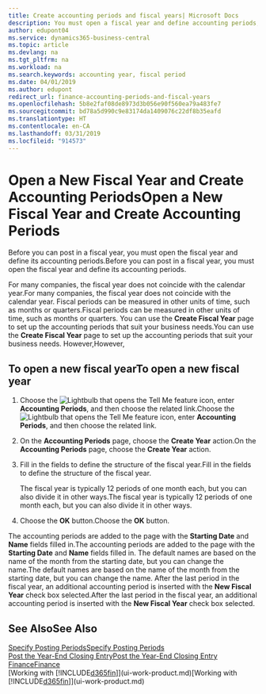 ```yaml
---
title: Create accounting periods and fiscal years| Microsoft Docs
description: You must open a fiscal year and define accounting periods, before you can post in a fiscal year.
author: edupont04
ms.service: dynamics365-business-central
ms.topic: article
ms.devlang: na
ms.tgt_pltfrm: na
ms.workload: na
ms.search.keywords: accounting year, fiscal period
ms.date: 04/01/2019
ms.author: edupont
redirect_url: finance-accounting-periods-and-fiscal-years
ms.openlocfilehash: 5b8e2faf08de8973d3b056e90f560ea79a483fe7
ms.sourcegitcommit: bd78a5d990c9e83174da1409076c22df8b35eafd
ms.translationtype: HT
ms.contentlocale: en-CA
ms.lasthandoff: 03/31/2019
ms.locfileid: "914573"
---
```

# <a name="open-a-new-fiscal-year-and-create-accounting-periods"></a><span data-ttu-id="8ee39-103">Open a New Fiscal Year and Create Accounting Periods</span><span class="sxs-lookup"><span data-stu-id="8ee39-103">Open a New Fiscal Year and Create Accounting Periods</span></span>
<span data-ttu-id="8ee39-104">Before you can post in a fiscal year, you must open the fiscal year and define its accounting periods.</span><span class="sxs-lookup"><span data-stu-id="8ee39-104">Before you can post in a fiscal year, you must open the fiscal year and define its accounting periods.</span></span>  

<span data-ttu-id="8ee39-105">For many companies, the fiscal year does not coincide with the calendar year.</span><span class="sxs-lookup"><span data-stu-id="8ee39-105">For many companies, the fiscal year does not coincide with the calendar year.</span></span> <span data-ttu-id="8ee39-106">Fiscal periods can be measured in other units of time, such as months or quarters.</span><span class="sxs-lookup"><span data-stu-id="8ee39-106">Fiscal periods can be measured in other units of time, such as months or quarters.</span></span> <span data-ttu-id="8ee39-107">You can use the **Create Fiscal Year** page to set up the accounting periods that suit your business needs.</span><span class="sxs-lookup"><span data-stu-id="8ee39-107">You can use the **Create Fiscal Year** page to set up the accounting periods that suit your business needs.</span></span> <span data-ttu-id="8ee39-108">However,</span><span class="sxs-lookup"><span data-stu-id="8ee39-108">However,</span></span>   

## <a name="to-open-a-new-fiscal-year"></a><span data-ttu-id="8ee39-109">To open a new fiscal year</span><span class="sxs-lookup"><span data-stu-id="8ee39-109">To open a new fiscal year</span></span>
1. <span data-ttu-id="8ee39-110">Choose the ![Lightbulb that opens the Tell Me feature](media/ui-search/search_small.png "Tell me what you want to do") icon, enter **Accounting Periods**, and then choose the related link.</span><span class="sxs-lookup"><span data-stu-id="8ee39-110">Choose the ![Lightbulb that opens the Tell Me feature](media/ui-search/search_small.png "Tell me what you want to do") icon, enter **Accounting Periods**, and then choose the related link.</span></span>
2. <span data-ttu-id="8ee39-111">On the **Accounting Periods** page, choose the **Create Year** action.</span><span class="sxs-lookup"><span data-stu-id="8ee39-111">On the **Accounting Periods** page, choose the **Create Year** action.</span></span>
3. <span data-ttu-id="8ee39-112">Fill in the fields to define the structure of the fiscal year.</span><span class="sxs-lookup"><span data-stu-id="8ee39-112">Fill in the fields to define the structure of the fiscal year.</span></span>

    <span data-ttu-id="8ee39-113">The fiscal year is typically 12 periods of one month each, but you can also divide it in other ways.</span><span class="sxs-lookup"><span data-stu-id="8ee39-113">The fiscal year is typically 12 periods of one month each, but you can also divide it in other ways.</span></span>
4. <span data-ttu-id="8ee39-114">Choose the **OK** button.</span><span class="sxs-lookup"><span data-stu-id="8ee39-114">Choose the **OK** button.</span></span>

<span data-ttu-id="8ee39-115">The accounting periods are added to the page with the **Starting Date** and **Name** fields filled in.</span><span class="sxs-lookup"><span data-stu-id="8ee39-115">The accounting periods are added to the page with the **Starting Date** and **Name** fields filled in.</span></span> <span data-ttu-id="8ee39-116">The default names are based on the name of the month from the starting date, but you can change the name.</span><span class="sxs-lookup"><span data-stu-id="8ee39-116">The default names are based on the name of the month from the starting date, but you can change the name.</span></span> <span data-ttu-id="8ee39-117">After the last period in the fiscal year, an additional accounting period is inserted with the **New Fiscal Year** check box selected.</span><span class="sxs-lookup"><span data-stu-id="8ee39-117">After the last period in the fiscal year, an additional accounting period is inserted with the **New Fiscal Year** check box selected.</span></span>  


## <a name="see-also"></a><span data-ttu-id="8ee39-118">See Also</span><span class="sxs-lookup"><span data-stu-id="8ee39-118">See Also</span></span>
[<span data-ttu-id="8ee39-119">Specify Posting Periods</span><span class="sxs-lookup"><span data-stu-id="8ee39-119">Specify Posting Periods</span></span>](finance-how-specify-posting-periods.md)  
[<span data-ttu-id="8ee39-120">Post the Year-End Closing Entry</span><span class="sxs-lookup"><span data-stu-id="8ee39-120">Post the Year-End Closing Entry</span></span>](year-how-post-year-end-close-entry.md)  
[<span data-ttu-id="8ee39-121">Finance</span><span class="sxs-lookup"><span data-stu-id="8ee39-121">Finance</span></span>](finance.md)  
<span data-ttu-id="8ee39-122">[Working with [!INCLUDE[d365fin](includes/d365fin_md.md)]](ui-work-product.md)</span><span class="sxs-lookup"><span data-stu-id="8ee39-122">[Working with [!INCLUDE[d365fin](includes/d365fin_md.md)]](ui-work-product.md)</span></span>
